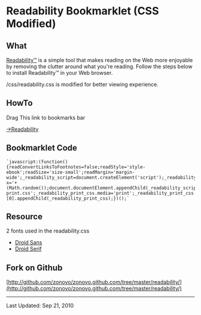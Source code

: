 # Readability Bookmarklet (CSS Modified)


## What
[Readability™](http://lab.arc90.com/experiments/readability/) is a simple tool that makes reading on the Web more enjoyable by removing the clutter around what you're reading. Follow the steps below to install Readability™ in your Web browser.

/css/readability.css is modified for better viewing experience.


## HowTo
Drag This link to bookmarks bar

<a href="javascript:(function(){readConvertLinksToFootnotes=false;readStyle='style-ebook';readSize='size-small';readMargin='margin-wide';_readability_script=document.createElement('script');_readability_script.type='text/javascript';_readability_script.src='http://lab.arc90.com/experiments/readability/js/readability.js?x='+(Math.random());document.documentElement.appendChild(_readability_script);_readability_css=document.createElement('link');_readability_css.rel='stylesheet';_readability_css.href='http://zonovo.github.com/readability/css/readability.css';_readability_css.type='text/css';_readability_css.media='all';document.documentElement.appendChild(_readability_css);_readability_print_css=document.createElement('link');_readability_print_css.rel='stylesheet';_readability_print_css.href='http://lab.arc90.com/experiments/readability/css/readability-print.css';_readability_print_css.media='print';_readability_print_css.type='text/css';document.getElementsByTagName('head')[0].appendChild(_readability_print_css);})();">→Readability</a>


## Bookmarklet Code
    `javascript:(function(){readConvertLinksToFootnotes=false;readStyle='style-ebook';readSize='size-small';readMargin='margin-wide';_readability_script=document.createElement('script');_readability_script.type='text/javascript';_readability_script.src='http://lab.arc90.com/experiments/readability/js/readability.js?x='+(Math.random());document.documentElement.appendChild(_readability_script);_readability_css=document.createElement('link');_readability_css.rel='stylesheet';_readability_css.href='http://zonovo.github.com/readability/css/readability.css';_readability_css.type='text/css';_readability_css.media='all';document.documentElement.appendChild(_readability_css);_readability_print_css=document.createElement('link');_readability_print_css.rel='stylesheet';_readability_print_css.href='http://lab.arc90.com/experiments/readability/css/readability-print.css';_readability_print_css.media='print';_readability_print_css.type='text/css';document.getElementsByTagName('head')[0].appendChild(_readability_print_css);})();`


## Resource
2 fonts used in the readability.css

* [Droid Sans](/font/DroidSans.ttf)
* [Droid Serif](/font/DroidSerif-Regular.ttf)


## Fork on Github
[http://github.com/zonovo/zonovo.github.com/tree/master/readability/](http://github.com/zonovo/zonovo.github.com/tree/master/readability/)


* * * * *
Last Updated: Sep 21, 2010
